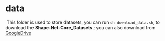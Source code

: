 # data

​	This folder is used to store datasets, you can run `sh download_data.sh`, to download the **Shape-Net-Core_Datasets** ; you can also download from [GoogleDrive](https://drive.google.com/open?)